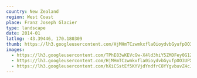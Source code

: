 ```yaml
---
country: New Zealand
region: West Coast
place: Franz Joseph Glacier
type: landscape
date: 2014-01
latlng: -43.39446, 170.180309
thumb: https://lh3.googleusercontent.com/HjMHmTCzwmkxfla0ioydvbGyufpOO3UPXN8aBG3vTsXEQjbFkz6rK0EuvXdwIL7s_mTymIBEDIPGpz8BiILuvz7v86FRnTu6RLEa0dMf5L-GlcM2onbpHimWE6XaxtpNo6EHHxjuCQ
images:
  - https://lh3.googleusercontent.com/TPhE83wKEVcGw-X4ld3hiY5ZMDFey0G1Z5WMJQ3LphkcpqgYPZ2yr8d8SqjGpSfGWCKnpujUjL9gu6gMiXOuotiw3SiHsU8wQ5ycIFnWZzgBaoT4sy_GX6dpJqbP0wEzR2hMQcXmdw
  - https://lh3.googleusercontent.com/HjMHmTCzwmkxfla0ioydvbGyufpOO3UPXN8aBG3vTsXEQjbFkz6rK0EuvXdwIL7s_mTymIBEDIPGpz8BiILuvz7v86FRnTu6RLEa0dMf5L-GlcM2onbpHimWE6XaxtpNo6EHHxjuCQ
  - https://lh3.googleusercontent.com/hXiCSstEf5KYVjdYndfrC8YYgvbuvZ4cJOs91_f2v06y_OehuwuQ5HUeVRr03Nca5JyOhV0B-MXYDtuuTLhO19h4D4uDsLKYnK2XMUFwUMprLN-DO732G-n9sxYDL_3375YdMveGDQ
---
```

